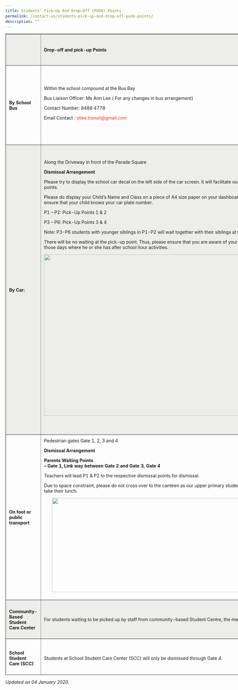 ```yaml
---
title: Students’ Pick–Up And Drop–Off (PUDO) Points
permalink: /contact-us/students-pick-up-and-drop-off-pudo-points/
description: ""
---
```

  

<table border="1" cellspacing="1" style="box-sizing: inherit; border-collapse: collapse; border-spacing: 0px; height: 2014px; width: 798px;"><tbody style="box-sizing: inherit;"><tr style="box-sizing: inherit; background-color: rgb(237, 237, 235); height: 77px;"><td style="box-sizing: inherit; padding: 10px; width: 173.623px; height: 77px;"></td><td style="box-sizing: inherit; padding: 10px; width: 615.377px; height: 77px;"><strong style="box-sizing: inherit; font-weight: bold;">Drop-off and pick-up Points</strong></td></tr><tr style="box-sizing: inherit; height: 229px;"><td style="box-sizing: inherit; padding: 10px; width: 173.623px; height: 229px;"><strong style="box-sizing: inherit; font-weight: bold;">By School Bus</strong></td><td style="box-sizing: inherit; padding: 10px; width: 615.377px; height: 229px;">Within the school compound at the Bus Bay<p style="box-sizing: inherit; font-size: inherit;"></p><p style="box-sizing: inherit; font-size: inherit;">Bus Liaison Officer: Ms Ann Lee ( For any changes in bus arrangement)</p><p style="box-sizing: inherit; font-size: inherit;">Contact Number: 8488 4778</p><p style="box-sizing: inherit; font-size: inherit;">Email Contact :<span>&nbsp;</span><a href="mailto:stlee.transit@gmail.com" style="box-sizing: inherit; background-color: transparent; text-decoration: none; backface-visibility: hidden; transition-property: all; transition-duration: 0.25s; transition-timing-function: ease-in-out; color: rgb(229, 52, 45);">stlee.transit@gmail.com</a></p></td></tr><tr style="box-sizing: inherit; background-color: rgb(237, 237, 235); height: 890px;"><td style="box-sizing: inherit; padding: 10px; width: 173.623px; height: 890px;"><strong style="box-sizing: inherit; font-weight: bold;">By Car:</strong></td><td style="box-sizing: inherit; padding: 10px; width: 615.377px; height: 890px;">Along the Driveway in front of the Parade Square<p style="box-sizing: inherit; font-size: inherit;"></p><p style="box-sizing: inherit; font-size: inherit;"><strong style="box-sizing: inherit; font-weight: bold;">Dismissal Arrangement</strong></p><p style="box-sizing: inherit; font-size: inherit;">Please try to display the school car decal on the left side of the car screen. It will facilitate our staff to guide you to the appropriate pick up points.</p><p style="box-sizing: inherit; font-size: inherit;">Please do display your Child’s Name and Class on a piece of A4 size paper on your dashboard to speed up the pick-up process. Do ensure that your child knows your car plate number.</p><p style="box-sizing: inherit; font-size: inherit;">P1 – P2: Pick-Up Points 1 &amp; 2</p><p style="box-sizing: inherit; font-size: inherit;">P3 – P6: Pick-Up Points 3 &amp; 4</p><p style="box-sizing: inherit; font-size: inherit;">Note: P3-P6 students with younger siblings in P1-P2 will wait together with their siblings at the P1 &amp; P2 Pick-Up Points.</p><p style="box-sizing: inherit; font-size: inherit;">There will be no waiting at the pick-up point. Thus, please ensure that you are aware of your child’s school programme especially on those days where he or she has after school hour activities.</p><p style="box-sizing: inherit; font-size: inherit;"><img loading="lazy" class="aligncenter size-full wp-image-8373" src="/images/Pickup-Point.jpg" alt="" width="909" height="507" srcset="/wp-content/uploads/2019/12/Pickup-Point.jpg 909w, /wp-content/uploads/2019/12/Pickup-Point-300x167.jpg 300w, /wp-content/uploads/2019/12/Pickup-Point-768x428.jpg 768w" sizes="(max-width: 909px) 100vw, 909px" style="box-sizing: inherit; border: 0px; vertical-align: middle; max-width: 100%; clear: both; margin: auto; display: block;"></p></td></tr><tr style="box-sizing: inherit; height: 451.809px;"><td style="box-sizing: inherit; padding: 10px; width: 173.623px; height: 451.809px;"><strong style="box-sizing: inherit; font-weight: bold;">On foot or public transport</strong></td><td style="box-sizing: inherit; padding: 10px; width: 615.377px; height: 451.809px;">Pedestrian gates Gate 1, 2, 3 and 4<p style="box-sizing: inherit; font-size: inherit;"></p><p style="box-sizing: inherit; font-size: inherit;"><strong style="box-sizing: inherit; font-weight: bold;">Dismissal Arrangement</strong></p><p style="box-sizing: inherit; font-size: inherit;"><strong style="box-sizing: inherit; font-weight: bold;">Parents Waiting Points<br style="box-sizing: inherit;">– Gate 1, Link way between Gate 2 and Gate 3, Gate 4</strong></p><p style="box-sizing: inherit; font-size: inherit;">Teachers will lead P1 &amp; P2 to the respective dismissal points for dismissal.</p><p style="box-sizing: inherit; font-size: inherit;">Due to space constraint, please do not cross over to the canteen as our upper primary students will require the space at the canteen to take their lunch.</p><p style="box-sizing: inherit; font-size: inherit;"><img loading="lazy" class="aligncenter size-full wp-image-8374" src="https://peichunpublic.moe.edu.sg/wp-content/uploads/2019/12/Pickup-Point-G2-3.jpg" alt="" width="859" height="296" srcset="/wp-content/uploads/2019/12/Pickup-Point-G2-3.jpg 859w, /wp-content/uploads/2019/12/Pickup-Point-G2-3-300x103.jpg 300w, /wp-content/uploads/2019/12/Pickup-Point-G2-3-768x265.jpg 768w" sizes="(max-width: 859px) 100vw, 859px" style="box-sizing: inherit; border: 0px; vertical-align: middle; max-width: 100%; clear: both; margin: auto; display: block;"></p></td></tr><tr style="box-sizing: inherit; background-color: rgb(237, 237, 235); height: 101px;"><td style="box-sizing: inherit; padding: 10px; width: 173.623px; height: 101px;"><strong style="box-sizing: inherit; font-weight: bold;">Community-Based Student Care Center</strong></td><td style="box-sizing: inherit; padding: 10px; width: 615.377px; height: 101px;">For students waiting to be picked up by staff from community-based Student Centre, the meet-up point will be at the school canteen.</td></tr><tr style="box-sizing: inherit; height: 101px;"><td style="box-sizing: inherit; padding: 10px; width: 173.623px; height: 101px;"><strong style="box-sizing: inherit; font-weight: bold;">School Student Care (SCC)</strong></td><td style="box-sizing: inherit; padding: 10px; width: 615.377px; height: 101px;">Students at School Student Care Center (SCC) will only be dismissed through Gate 4.</td></tr></tbody></table>

_Updated on 04 January 2020._